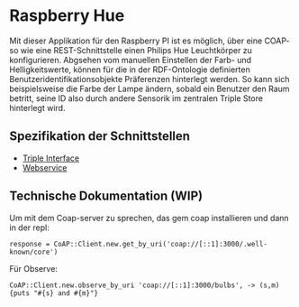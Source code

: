 Raspberry Hue
=============

Mit dieser Applikation für den Raspberry PI ist es möglich, über eine COAP- so wie eine REST-Schnittstelle einen Philips Hue Leuchtkörper zu konfigurieren. Abgsehen vom manuellen Einstellen der Farb- und Helligkeitswerte, können für die in der RDF-Ontologie definierten Benutzeridentifikationsobjekte Präferenzen hinterlegt werden. So kann sich beispielsweise die Farbe der Lampe ändern, sobald ein Benutzer den Raum betritt, seine ID also durch andere Sensorik im zentralen Triple Store hinterlegt wird. 

Spezifikation der Schnittstellen
-------------

* [Triple Interface](Interface.md)
* [Webservice](Webserver.md)

Technische Dokumentation (WIP) 
------------------------

Um mit dem Coap-server zu sprechen, das gem coap installieren und dann in der repl:

    response = CoAP::Client.new.get_by_uri('coap://[::1]:3000/.well-known/core')

Für Observe:

    CoAP::Client.new.observe_by_uri 'coap://[::1]:3000/bulbs', -> (s,m) {puts "#{s} and #{m}"}

